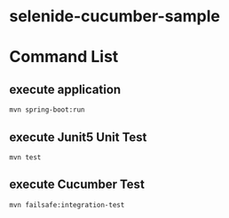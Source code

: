 # selenide-cucumber-sample

# Command List

## execute application
```
mvn spring-boot:run
```

## execute Junit5 Unit Test
```
mvn test
```

## execute Cucumber Test
```
mvn failsafe:integration-test
```
